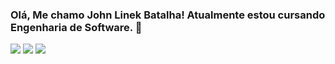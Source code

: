 ### Olá, Me chamo John Linek Batalha! Atualmente estou cursando Engenharia de Software. 👋

<div> 
  <a href="https://discord.com/users/JLB#7381" target="_blank"><img src="https://img.shields.io/badge/Discord-7289DA?style=for-the-badge&logo=discord&logoColor=white" target="_blank"></a> 
  <a href="https://criarmeulink.com.br/u/1657995437" target="_blank"><img src="https://img.shields.io/badge/-Gmail-%23333?style=for-the-badge&logo=gmail&logoColor=white" target="_blank"></a>
  <a href="https://www.linkedin.com/in/john-linek-batalha-27243b16b/" target="_blank"><img src="https://img.shields.io/badge/-LinkedIn-%230077B5?style=for-the-badge&logo=linkedin&logoColor=white" target="_blank"></a> 
</div>

